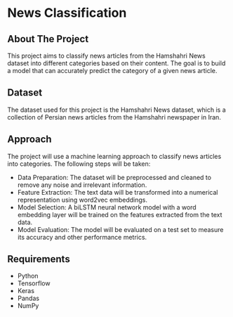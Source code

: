 # News Classification
## About The Project
This project aims to classify news articles from the Hamshahri News dataset into different categories based on their content. The goal is to build a model that can accurately predict the category of a given news article.

## Dataset
The dataset used for this project is the Hamshahri News dataset, which is a collection of Persian news articles from the Hamshahri newspaper in Iran. 

## Approach
The project will use a machine learning approach to classify news articles into categories. The following steps will be taken:

- Data Preparation: The dataset will be preprocessed and cleaned to remove any noise and irrelevant information.
- Feature Extraction: The text data will be transformed into a numerical representation using word2vec embeddings.
- Model Selection: A biLSTM neural network model with a word embedding layer will be trained on the features extracted from the text data.
- Model Evaluation: The model will be evaluated on a test set to measure its accuracy and other performance metrics.

## Requirements
- Python 
- Tensorflow
- Keras
- Pandas
- NumPy
